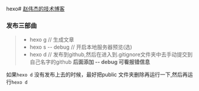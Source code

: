 hexo# [赵伟杰的技术博客](http://zwjay.cn)


### 发布三部曲

>  * hexo g    // 生成文章
>  * hexo s  -- debug  // 开启本地服务器预览(选)
>  * hexo d    // 发布到github,然后在进入到.gitignore文件夹中去手动提交到自己名字的github
>  **后面添加 -- debug 可看报错信息**

如果`hexo d` 没有发布上去的时候，最好把public 文件夹删除再运行一下,然后再运行`hexo d`


<!-- 
## 提交百度seo
在source目录下输入：
curl -H 'Content-Type:text/plain' --data-binary @urls.txt "http://data.zz.baidu.com/urls?site=meiminjun.github.io&token=qdkA29iGaFLKdAFv" 
-->

